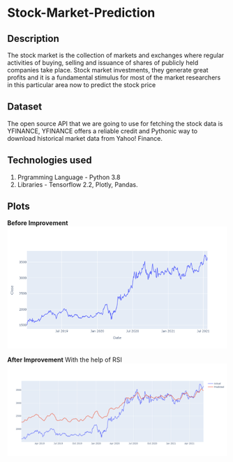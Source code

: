 # Stock-Market-Prediction

## Description
The stock market is the collection of markets and exchanges where regular activities of buying, selling and issuance of shares of publicly held companies take place. Stock market investments, they generate great profits and it is a fundamental stimulus for most of the market researchers in this particular area now to predict the stock price

## Dataset
The open source API that we are going to use for fetching the stock data is YFINANCE, YFINANCE offers a reliable credit and Pythonic way to download historical market data from Yahoo! Finance.

## Technologies used

1. Prgramming Language - Python 3.8
2. Libraries - Tensorflow 2.2, Plotly, Pandas.


## Plots
**Before Improvement**
![plot](./before.png)

**After Improvement**
With the help of RSI
![plot](./after.png)
